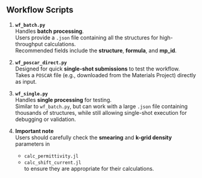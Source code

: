 ## Workflow Scripts

1. **`wf_batch.py`**  
   Handles **batch processing**.  
   Users provide a `.json` file containing all the structures for high-throughput calculations.  
   Recommended fields include the **structure**, **formula**, and **mp_id**.

2. **`wf_poscar_direct.py`**  
   Designed for quick **single-shot submissions** to test the workflow.  
   Takes a `POSCAR` file (e.g., downloaded from the Materials Project) directly as input.

3. **`wf_single.py`**  
   Handles **single processing** for testing.  
   Similar to `wf_batch.py`, but can work with a large `.json` file containing thousands of structures, while still allowing single-shot execution for debugging or validation.

4. **Important note**  
   Users should carefully check the **smearing** and **k-grid density** parameters in  
   - `calc_permittivity.jl`  
   - `calc_shift_current.jl`  
   to ensure they are appropriate for their calculations.
